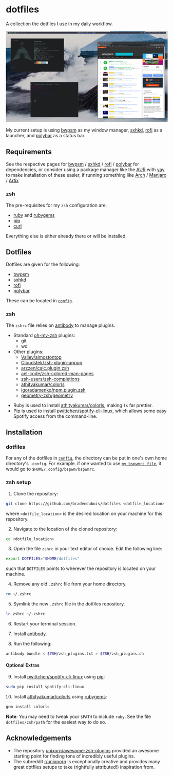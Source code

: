 # dotfiles

A collection the dotfiles I use in my daily workflow.

![](screenshot.png)

My current setup is using [bwpsm](https://github.com/baskerville/bspwm) as my window manager, [sxhkd](https://github.com/baskerville/sxhkd), [rofi](https://github.com/davatorium/rofi) as a launcher, and [polybar](https://github.com/polybar/polybar) as a status bar.

## Requirements

See the respective pages for [bwpsm](https://github.com/baskerville/bspwm) / [sxhkd](https://github.com/baskerville/sxhkd) / [rofi](https://github.com/davatorium/rofi) / [polybar](https://github.com/polybar/polybar) for dependencies, or consider using a package manager like the [AUR](https://aur.archlinux.org/) with [yay](https://github.com/Jguer/yay) to make installation of these easier, if running something like [Arch](https://www.archlinux.org/) / [Manjaro](https://manjaro.org/) / [Artix](https://artixlinux.org/)

### zsh

The pre-requisites for my ``zsh`` configuration are:

* [ruby](https://www.ruby-lang.org/en/) and [rubygems](https://rubygems.org/)
* [pip](https://pypi.org/project/pip/)
* [curl](https://curl.haxx.se/)

Everything else is either already there or will be installed.

## Dotfiles

Dotfiles are given for the following:

* [bwpsm](https://github.com/baskerville/bspwm)
* [sxhkd](https://github.com/baskerville/sxhkd)
* [rofi](https://github.com/davatorium/rofi)
* [polybar](https://github.com/polybar/polybar)

These can be located in [``config``](./config).

### zsh

The ``zshrc`` file relies on [antibody](https://getantibody.github.io/) to manage plugins.

* Standard [oh-my-zsh](https://github.com/ohmyzsh/ohmyzsh) plugins:
  * git
  * wd
* Other plugins:
  * [Valiev/almostontop](https://github.com/Valiev/almostontop)
  * [Cloudstek/zsh-plugin-appup](https://github.com/Cloudstek/zsh-plugin-appup)
  * [arzzen/calc.plugin.zsh](https://github.com/arzzen/calc.plugin.zsh)
  * [ael-code/zsh-colored-man-pages](https://github.com/ael-code/zsh-colored-man-pages)
  * [zsh-users/zsh-completions](https://github.com/zsh-users/zsh-completions)
  * [athityakumar/colorls](https://github.com/athityakumar/colorls)
  * [igoradamenko/npm.plugin.zsh](https://github.com/igoradamenko/npm.plugin.zsh)
  * [geometry-zsh/geometry](https://github.com/geometry-zsh/geometry)

- Ruby is used to install [athityakumar/colorls](https://github.com/athityakumar/colorls), making ``ls`` far prettier.
- Pip is used to install [pwittchen/spotify-cli-linux](https://github.com/pwittchen/spotify-cli-linux), which allows some easy Spotify access from the command-line.

## Installation

### dotfiles

For any of the dotfiles in [``config``](./config), the directory can be put in one's own home directory's ``.config``. For example. if one wanted to use [``my bspwmrc file``](./config/bspwm/bspwmrc), it would go to ``$HOME/.config/bspwm/bspwmrc``.

### zsh setup

1. Clone the repository:

```sh
git clone https://github.com/bradendubois/dotfiles <dotfile_location>
```

where ``<dotfile_location>`` is the desired location on your machine for this repository.

2. Navigate to the location of the cloned repository:
```sh
cd <dotfile_location>
```

3. Open the file ``zshrc`` in your text editor of choice. Edit the following line:

```sh
export DOTFILES="$HOME/dotfiles"
```

such that ``DOTFILES`` points to wherever the repository is located on your machine.

4. Remove any old ``.zshrc`` file from your home directory.

```sh
rm ~/.zshrc
```

5. Symlink the new ``.zshrc`` file in the dotfiles repository.

```sh
ln zshrc ~/.zshrc
```

6. Restart your terminal session.

7. Install [antibody](https://getantibody.github.io/).

8. Run the following:

```sh
antibody bundle < $ZSH/zsh_plugins.txt > $ZSH/zsh_plugins.sh
```

#### Optional Extras

9. Install [pwittchen/spotify-cli-linux](https://github.com/pwittchen/spotify-cli-linux) using [pip](https://pypi.org/project/pip/):
```sh
sudo pip install spotify-cli-linux
```

10. Install  [athityakumar/colorls](https://github.com/athityakumar/colorls) using [rubygems](https://rubygems.org/):
```sh
gem install colorls
```

**Note**: You may need to tweak your ``$PATH`` to include ``ruby``. See the file ``dotfiles/zsh/path`` for the easiest way to do so.

## Acknowledgements

* The repository [unixorn/awesome-zsh-plugins](https://github.com/unixorn/awesome-zsh-plugins#plugins) provided an awesome starting point for finding tons of incredibly useful plugins.
* The subreddit [r/unixporn](https://www.reddit.com/r/unixporn/) is exceptionally creative and provides many great dotfiles setups to take (rightfully attributed!) inspiration from.
